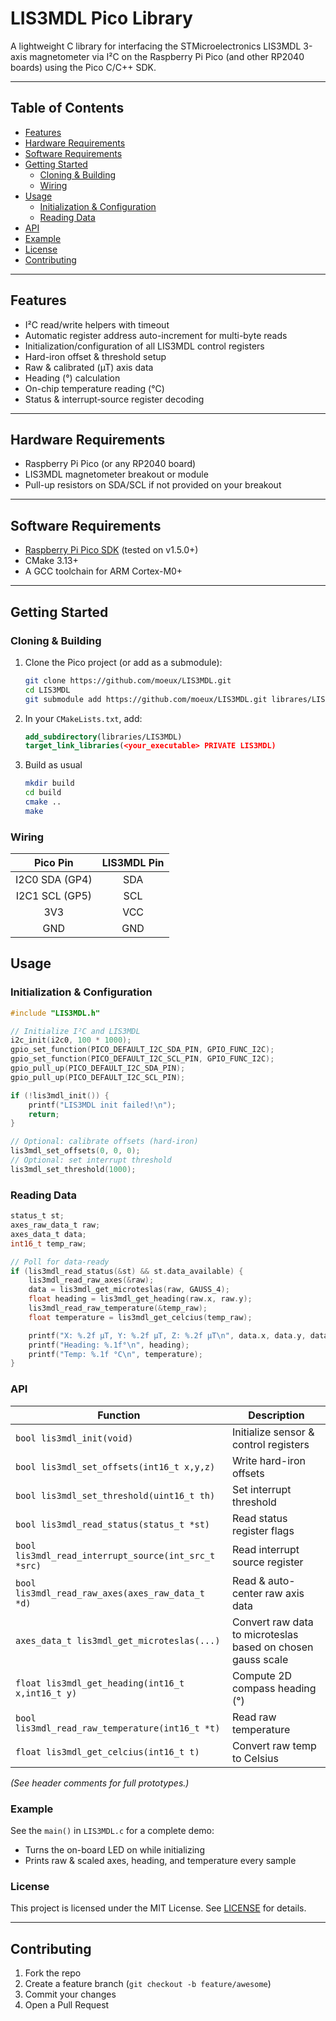 # LIS3MDL Pico Library

A lightweight C library for interfacing the STMicroelectronics LIS3MDL 3-axis magnetometer via I²C on the Raspberry Pi Pico (and other RP2040 boards) using the Pico C/C++ SDK.

---

## Table of Contents

- [Features](#features)  
- [Hardware Requirements](#hardware-requirements)  
- [Software Requirements](#software-requirements)  
- [Getting Started](#getting-started)  
  - [Cloning & Building](#cloning--building)  
  - [Wiring](#wiring)  
- [Usage](#usage)  
  - [Initialization & Configuration](#initialization--configuration)  
  - [Reading Data](#reading-data)  
- [API](#api)  
- [Example](#example)  
- [License](#license)  
- [Contributing](#contributing)

---

## Features

- I²C read/write helpers with timeout  
- Automatic register address auto-increment for multi-byte reads  
- Initialization/configuration of all LIS3MDL control registers  
- Hard-iron offset & threshold setup  
- Raw & calibrated (µT) axis data  
- Heading (°) calculation  
- On-chip temperature reading (°C)  
- Status & interrupt‐source register decoding  

---

## Hardware Requirements

- Raspberry Pi Pico (or any RP2040 board)  
- LIS3MDL magnetometer breakout or module  
- Pull-up resistors on SDA/SCL if not provided on your breakout  

---

## Software Requirements

- [Raspberry Pi Pico SDK](https://github.com/raspberrypi/pico-sdk) (tested on v1.5.0+)  
- CMake 3.13+  
- A GCC toolchain for ARM Cortex-M0+  

---

## Getting Started

### Cloning & Building

1. Clone the Pico project (or add as a submodule):

   ```bash
   git clone https://github.com/moeux/LIS3MDL.git
   cd LIS3MDL
   git submodule add https://github.com/moeux/LIS3MDL.git librares/LIS3MDL
   
2. In your `CMakeLists.txt`, add:

   ```cmake
   add_subdirectory(libraries/LIS3MDL)
   target_link_libraries(<your_executable> PRIVATE LIS3MDL)

3. Build as usual

   ```bash
   mkdir build
   cd build
   cmake ..
   make

### Wiring

|     Pico Pin    | LIS3MDL Pin |
| :-------------: | :---------: |
|  I2C0 SDA (GP4) |     SDA     |
|  I2C1 SCL (GP5) |     SCL     |
|       3V3       |     VCC     |
|       GND       |     GND     |

## Usage

### Initialization & Configuration

  ```c
  #include "LIS3MDL.h"
  
  // Initialize I²C and LIS3MDL
  i2c_init(i2c0, 100 * 1000);
  gpio_set_function(PICO_DEFAULT_I2C_SDA_PIN, GPIO_FUNC_I2C);
  gpio_set_function(PICO_DEFAULT_I2C_SCL_PIN, GPIO_FUNC_I2C);
  gpio_pull_up(PICO_DEFAULT_I2C_SDA_PIN);
  gpio_pull_up(PICO_DEFAULT_I2C_SCL_PIN);
  
  if (!lis3mdl_init()) {
      printf("LIS3MDL init failed!\n");
      return;
  }
  
  // Optional: calibrate offsets (hard-iron)
  lis3mdl_set_offsets(0, 0, 0);
  // Optional: set interrupt threshold
  lis3mdl_set_threshold(1000);
  ```

### Reading Data

  ```c
  status_t st;
  axes_raw_data_t raw;
  axes_data_t data;
  int16_t temp_raw;
  
  // Poll for data-ready
  if (lis3mdl_read_status(&st) && st.data_available) {
      lis3mdl_read_raw_axes(&raw);
      data = lis3mdl_get_microteslas(raw, GAUSS_4);
      float heading = lis3mdl_get_heading(raw.x, raw.y);
      lis3mdl_read_raw_temperature(&temp_raw);
      float temperature = lis3mdl_get_celcius(temp_raw);
  
      printf("X: %.2f μT, Y: %.2f μT, Z: %.2f μT\n", data.x, data.y, data.z);
      printf("Heading: %.1f°\n", heading);
      printf("Temp: %.1f °C\n", temperature);
  }
  ```

### API

| Function                                             | Description                                                 |
| ---------------------------------------------------- | ----------------------------------------------------------- |
| `bool lis3mdl_init(void)`                            | Initialize sensor & control registers                       |
| `bool lis3mdl_set_offsets(int16_t x,y,z)`            | Write hard-iron offsets                                     |
| `bool lis3mdl_set_threshold(uint16_t th)`            | Set interrupt threshold                                     |
| `bool lis3mdl_read_status(status_t *st)`             | Read status register flags                                  |
| `bool lis3mdl_read_interrupt_source(int_src_t *src)` | Read interrupt source register                              |
| `bool lis3mdl_read_raw_axes(axes_raw_data_t *d)`     | Read & auto-center raw axis data                            |
| `axes_data_t lis3mdl_get_microteslas(...)`           | Convert raw data to microteslas based on chosen gauss scale |
| `float lis3mdl_get_heading(int16_t x,int16_t y)`     | Compute 2D compass heading (°)                              |
| `bool lis3mdl_read_raw_temperature(int16_t *t)`      | Read raw temperature                                        |
| `float lis3mdl_get_celcius(int16_t t)`               | Convert raw temp to Celsius                                 |

*(See header comments for full prototypes.)*

### Example

See the `main()` in `LIS3MDL.c` for a complete demo:

- Turns the on-board LED on while initializing
- Prints raw & scaled axes, heading, and temperature every sample

### License

This project is licensed under the MIT License. See [LICENSE](LICENSE) for details.

---

## Contributing

1. Fork the repo
2. Create a feature branch (`git checkout -b feature/awesome`)
3. Commit your changes
4. Open a Pull Request
